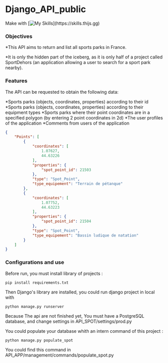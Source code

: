 # Django_API_public

Make with 
[![My Skills](https://skills.thijs.gg/icons?i=python,django,)](https://skills.thijs.gg)

### Objectives

*This API aims to return and list all sports parks in France. 

*It is only the hidden part of the iceberg, as it is only half of a project called SportDehors 
(an application allowing a user to search for a sport park nearby).

### Features

The API can be requested to obtain the following data:

  *Sports parks (objects, coordinates, properties) according to their id
  *Sports parks (objects, coordinates, properties) according to their equipment types
  *Sports parks where their point coordinates are in a specified polygon (by entering 2 point coordinates in 2d)
  *The user profiles of the application
  *Comments from users of the application

```json
{
    "Points": [
        {
            "coordinates": [
                1.07627,
                44.63226
            ],
            "properties": {
                "spot_point_id": 21503
            },
            "type": "Spot_Point",
            "type_equipement": "Terrain de pétanque"
        },
        {
            "coordinates": [
                1.07752,
                44.63223
            ],
            "properties": {
                "spot_point_id": 21504
            },
            "type": "Spot_Point",
            "type_equipement": "Bassin ludique de natation"
        }
    ]
}

```

### Configurations and use 

Before run, you must install library of projects :

```
pip install requirements.txt
```

Then Django's library are installed, you could run django project in local with 
```
python manage.py runserver
```

Because The api are not finished yet, You must have a PostgreSQL database, and change settings in API_SPOT/settings/prod.py

You could populate your database whith an intern command of this project :

```
python manage.py populate_spot
```
You could find this command in API_APP/management/commands/populate_spot.py
